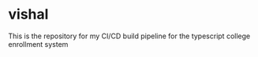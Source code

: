# vishal
This is the repository for my CI/CD build pipeline for the typescript college enrollment system
